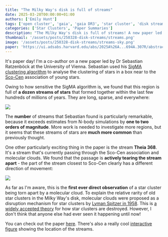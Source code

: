 ```yaml
---
title: "The Milky Way's disk is full of streams"
date: 2025-03-28T00:00:00+01:00
authors: ['Emily Hunt']
tags: ['open cluster', 'gaia', 'gaia DR3', 'star cluster', 'disk stream']
categories: ['Star Clusters', 'Paper Summaries']
description: "The Milky Way's disk is full of streams! A new paper led by Sebastian Ratzenböck shows as much..."
thumbnail: '/assets/posts/250328-disk-streams/streams.png'
image: '/assets/posts/250328-disk-streams/streams-sky.png'
paper: 'https://ui.adsabs.harvard.edu/abs/2025A%26A...694A.307R/abstract'
---
```


It's paper day! I'm a co-author on a new paper led by Dr Sebastian Ratzenböck at the University of Vienna. Sebastian used his [SigMA clustering algorithm](https://www.aanda.org/articles/aa/full_html/2023/09/aa43690-22/aa43690-22.html) to analyse the clustering of stars in a box near to the [Sco-Cen](https://en.wikipedia.org/wiki/Scorpius%E2%80%93Centaurus_association) association of young stars.

Owing to how sensitive the SigMA algorithm is, we found that this region is full of **a dozen streams of stars** that formed together within the last few hundreds of millions of years. They are long, sparse, and everywhere:

![](/assets/posts/250328-disk-streams/streams.png)

The **number** of streams that Sebastian found is particularly remarkable, because it exceeds estimates from N-body simulations by **one to two orders of magnitude**. More work is needed to investigate more regions, but it seems that these streams of stars are **much more common** than previously thought.

One other particularly exciting thing in the paper is the stream **Theia 368**. It's a stream that's currently passing through the Sco-Cen association and molecular clouds. We found that the passage is **actively tearing the stream apart** - the part of the stream closest to Sco-Cen clearly has a different direction of movement:

![](/assets/posts/250328-disk-streams/theia_368.png)

As far as I'm aware, this is the **first ever direct observation** of a star cluster being torn apart by a molecular cloud. To explain the relative rarity of old star clusters in the Milky Way's disk, molecular clouds were proposed as a disruption mechanism for star clusters by [Lyman Spitzer in 1958](https://ui.adsabs.harvard.edu/abs/1958ApJ...127...17S/abstract). This is [a widely accepted theory](https://ui.adsabs.harvard.edu/abs/2019ARA%26A..57..227K/abstract) for how star clusters are destroyed. However, I don't think that anyone else had ever seen it happening until now!

You can check out the paper [here](https://ui.adsabs.harvard.edu/abs/2025A%26A...694A.307R/abstract). There's also a really cool [interactive figure](https://homepage.univie.ac.at/sebastian.ratzenboeck/wp-content/uploads/2024/07/disk_streams_ratzenboeck2024.html) showing the location of the streams.
